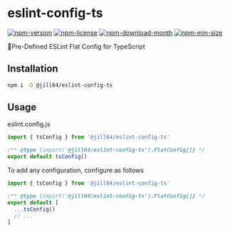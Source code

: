 <!----- BEGIN GHOST DOCS HEADER ----->

# eslint-config-ts

<!----- BEGIN GHOST DOCS BADGES -----><a href="https://npmjs.com/package/@jill64/eslint-config-ts"><img src="https://img.shields.io/npm/v/@jill64/eslint-config-ts" alt="npm-version" /></a> <a href="https://npmjs.com/package/@jill64/eslint-config-ts"><img src="https://img.shields.io/npm/l/@jill64/eslint-config-ts" alt="npm-license" /></a> <a href="https://npmjs.com/package/@jill64/eslint-config-ts"><img src="https://img.shields.io/npm/dm/@jill64/eslint-config-ts" alt="npm-download-month" /></a> <a href="https://npmjs.com/package/@jill64/eslint-config-ts"><img src="https://img.shields.io/bundlephobia/min/@jill64/eslint-config-ts" alt="npm-min-size" /></a><!----- END GHOST DOCS BADGES ----->

🔹Pre-Defined ESLint Flat Config for TypeScript

<!----- END GHOST DOCS HEADER ----->

## Installation

```sh
npm i -D @jill64/eslint-config-ts
```

## Usage

eslint.config.js

```js
import { tsConfig } from '@jill64/eslint-config-ts'

/** @type {import('@jill64/eslint-config-ts').FlatConfig[]} */
export default tsConfig()
```

To add any configuration, configure as follows

```js
import { tsConfig } from '@jill64/eslint-config-ts'

/** @type {import('@jill64/eslint-config-ts').FlatConfig[]} */
export default [
  ...tsConfig()
  // ...
]
```
